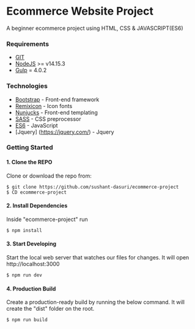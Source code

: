 # Ecommerce Website Project
A beginner ecommerce project using HTML, CSS & JAVASCRIPT(ES6)

### Requirements
- [GIT](https://git-scm.com/)
- [NodeJS](https://nodejs.org/en/) >= v14.15.3
- [Gulp](https://gulpjs.com/) = 4.0.2

### Technologies
- [Bootstrap](https://getbootstrap.com/docs/4.6/getting-started/introduction/) - Front-end framework
- [Remixicon](https://remixicon.com/) - Icon fonts
- [Nunjucks](https://mozilla.github.io/nunjucks/) - Front-end templating
- [SASS](https://sass-lang.com/) - CSS preprocessor
- [ES6](https://es6.io/) - JavaScript
- [Jquery] (https://jquery.com/) - Jquery

### Getting Started

#### 1. Clone the REPO
Clone or download the repo from:
```shell
$ git clone https://github.com/sushant-dasuri/ecommerce-project
$ CD ecommerce-project
```

#### 2. Install Dependencies
Inside "ecommerce-project" run
```shell
$ npm install
```

#### 3. Start Developing
Start the local web server that watches our files for changes. It will open http://localhost:3000
```shell
$ npm run dev
```

#### 4. Production Build
Create a production-ready build by running the below command. It will create the "dist" folder on the root.
```shell
$ npm run build
```
